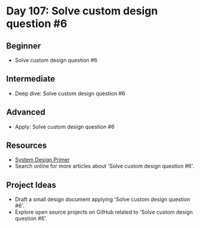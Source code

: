 # Day 107: Solve custom design question #6

## Beginner
- Solve custom design question #6

## Intermediate
- Deep dive: Solve custom design question #6

## Advanced
- Apply: Solve custom design question #6

## Resources
- [System Design Primer](https://github.com/donnemartin/system-design-primer/search?q=Solve+custom+design+question+%236)
- Search online for more articles about 'Solve custom design question #6'.

## Project Ideas
- Draft a small design document applying 'Solve custom design question #6'.
- Explore open source projects on GitHub related to 'Solve custom design question #6'.
